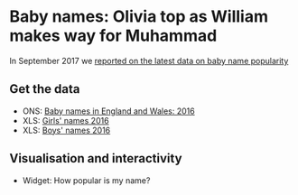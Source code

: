 # Baby names: Olivia top as William makes way for Muhammad

In September 2017 we [reported on the latest data on baby name popularity](http://www.bbc.co.uk/news/uk-england-41160596)

## Get the data

* ONS: [Baby names in England and Wales: 2016](https://www.ons.gov.uk/peoplepopulationandcommunity/birthsdeathsandmarriages/livebirths/bulletins/babynamesenglandandwales/2016)
* XLS: [Girls' names 2016](https://github.com/BBC-Data-Unit/baby-names-2017/blob/master/2016girlsnames.xls)
* XLS: [Boys' names 2016](https://github.com/BBC-Data-Unit/baby-names-2017/blob/master/2016boysnames.xls)

## Visualisation and interactivity

* Widget: How popular is my name?
